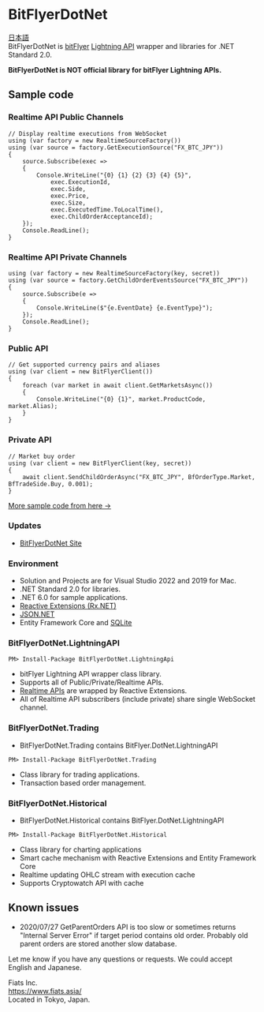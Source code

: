 # BitFlyerDotNet
[日本語](README.md)  
BitFlyerDotNet is [bitFlyer](https://bitflyer.com/en-jp/) [Lightning API](https://lightning.bitflyer.com/docs?lang=en) wrapper and libraries for .NET Standard 2.0.

**BitFlyerDotNet is NOT official library for bitFlyer Lightning APIs.**

## Sample code
### Realtime API Public Channels
```
// Display realtime executions from WebSocket
using (var factory = new RealtimeSourceFactory())
using (var source = factory.GetExecutionSource("FX_BTC_JPY"))
{
    source.Subscribe(exec =>
    {
        Console.WriteLine("{0} {1} {2} {3} {4} {5}",
            exec.ExecutionId,
            exec.Side,
            exec.Price,
            exec.Size,
            exec.ExecutedTime.ToLocalTime(),
            exec.ChildOrderAcceptanceId);
    });
    Console.ReadLine();
}
```
### Realtime API Private Channels
```
using (var factory = new RealtimeSourceFactory(key, secret))
using (var source = factory.GetChildOrderEventsSource("FX_BTC_JPY"))
{
    source.Subscribe(e =>
    {
        Console.WriteLine($"{e.EventDate} {e.EventType}");
    });
    Console.ReadLine();
}
```
### Public API
```
// Get supported currency pairs and aliases
using (var client = new BitFlyerClient())
{
    foreach (var market in await client.GetMarketsAsync())
    {
        Console.WriteLine("{0} {1}", market.ProductCode, market.Alias);
    }
}
```
### Private API  
```
// Market buy order
using (var client = new BitFlyerClient(key, secret))
{
    await client.SendChildOrderAsync("FX_BTC_JPY", BfOrderType.Market, BfTradeSide.Buy, 0.001);
}
```
[More sample code from here ->](https://scrapbox.io/BitFlyerDotNet/Samples)

### Updates
- [BitFlyerDotNet Site](https://scrapbox.io/BitFlyerDotNet/Updates)

### Environment 
- Solution and Projects are for Visual Studio 2022 and 2019 for Mac.
- .NET Standard 2.0 for libraries.
- .NET 6.0 for sample applications.
- [Reactive Extensions (Rx.NET)](http://reactivex.io/)
- [JSON.NET](https://www.newtonsoft.com/json)
- Entity Framework Core and [SQLite](https://www.sqlite.org/index.html)

### BitFlyerDotNet.LightningAPI
```
PM> Install-Package BitFlyerDotNet.LightningApi
```
- bitFlyer Lightning API wrapper class library.
- Supports all of Public/Private/Realtime APIs.
- [Realtime APIs](https://scrapbox.io/BitFlyerDotNet/Realtime_APIs) are wrapped by Reactive Extensions.
- All of Realtime API subscribers (include private) share single WebSocket channel.
### BitFlyerDotNet.Trading
- BitFlyerDotNet.Trading contains BitFlyer.DotNet.LightningAPI
```
PM> Install-Package BitFlyerDotNet.Trading
```
- Class library for trading applications.
- Transaction based order management. 
### BitFlyerDotNet.Historical
- BitFlyerDotNet.Historical contains BitFlyer.DotNet.LightningAPI
```
PM> Install-Package BitFlyerDotNet.Historical
```
- Class library for charting applications
- Smart cache mechanism with Reactive Extensions and Entity Framework Core
- Realtime updating OHLC stream with execution cache
- Supports Cryptowatch API with cache

## Known issues
- 2020/07/27 GetParentOrders API is too slow or sometimes returns "Internal Server Error" if target period contains old order. Probably old parent orders are stored another slow database.

Let me know if you have any questions or requests. We could accept English and Japanese.

Fiats Inc.  
<https://www.fiats.asia/>  
Located in Tokyo, Japan.
